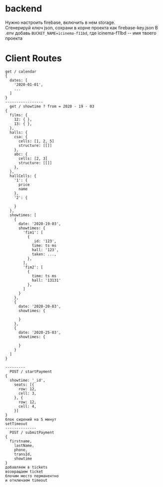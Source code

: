 # backend
Нужно настроить firebase, включить в нем storage.  
Сгенерируй ключ json, сохрани в корне проекта как firebase-key.json
В .env добавь `BUCKET_NAME=icinema-f11bd`, где icinema-f11bd -- имя твоего проекта

# Client Routes
```
get / calendar
{
  dates: [
    '2020-01-01',
    ... 
  ]
}
-----------------
  get / showtime ? from = 2020 - 19 - 03
{
  films: {
    12: { },
    13: { },
  },
  halls: {
    csa: {
      cells: [1, 2, 5]
      structure: [[]]
    },
    abc: {
      cells: [2, 3]
      structure: [[]]
    },
  },
  hallCells: {
    '1': {
      price
      name
    },
    '2': {

    }
  },
  showtimes: [
    {
      date: '2020-19-03',
      showtimes: {
        'fim1': [
          {
            _id: '123',
            time: ts ms
            hall: '123',
            taken: ...,
          },
        ],
        'fim2': [
          {
            time: ts ms
            hall: '13131'
          },
        ]
      }
    },
    {
      date: '2020-20-03',
      showtimes: {

      }
    },
    {
      date: '2020-25-03',
      showtimes: {

      }
    }
  ]
}

---------
  POST / startPayment
{
  showtime: '_id',
    seats: [{
      row: 12,
      cell: 3,
    }, {
      row: 12,
      cell: 4,
    }]
}
блок сидений на 5 минут
setTimeout
--------------
  POST / submitPayment
{
  firstname,
    lastName,
    phone,
    transId,
    showtime
}
добавляем в tickets
возвращаем ticket
блочим место перманентно
и отключаем timeout
```